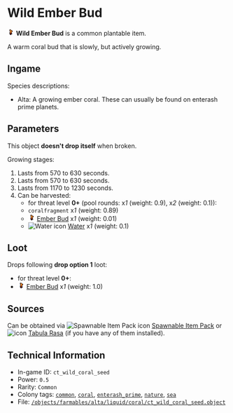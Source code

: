 # Wild Ember Bud

<img src="https://raw.githubusercontent.com/Ceterai/Enternia/main/objects/farmables/alta/liquid/coral/icon.png" alt="Wild Ember Bud icon" loading="lazy" height="16px" width="auto" /> **Wild Ember Bud** is a common plantable item.

A warm coral bud that is slowly, but actively growing.

## Ingame

Species descriptions:

- Alta: A growing ember coral. These can usually be found on enterash prime planets.

## Parameters

This object **doesn't drop itself** when broken.

Growing stages:

1. Lasts from 570 to 630 seconds.
2. Lasts from 570 to 630 seconds.
3. Lasts from 1170 to 1230 seconds.
4. Can be harvested:
   - for threat level **0+** (pool rounds: x*1* (weight: 0.9), x*2* (weight: 0.1)):
   - `coralfragment` x*1* (weight: 0.89)
   - <img src="https://raw.githubusercontent.com/Ceterai/Enternia/main/objects/farmables/alta/liquid/coral/icon.png" alt="Ember Bud icon" loading="lazy" height="16px" width="auto" /> [Ember Bud](https://ceterai.github.io/MyEnternia/Wiki/EmberBud) x*1* (weight: 0.01)
   - <img src="https://starbounder.org/mediawiki/images/9/9d/Water.png" alt="Water icon" loading="lazy" height="16px" width="16px" /> [Water](https://starbounder.org/Water) x*1* (weight: 0.1)

## Loot

Drops following **drop option 1** loot:

- for threat level **0+**:
- <img src="https://raw.githubusercontent.com/Ceterai/Enternia/main/objects/farmables/alta/liquid/coral/icon.png" alt="Ember Bud icon" loading="lazy" height="16px" width="auto" /> [Ember Bud](https://ceterai.github.io/MyEnternia/Wiki/EmberBud) x*1* (weight: 1.0)

## Sources

Can be obtained via <img src="https://raw.githubusercontent.com/Silverfeelin/Starbound-SpawnableItemPack/master/interface/sip/iconSmall.png" alt="Spawnable Item Pack icon" width="18" height="14"/> [Spawnable Item Pack](https://steamcommunity.com/sharedfiles/filedetails/?id=733665104) or <img src="https://steamuserimages-a.akamaihd.net/ugc/263843960696222713/3EC9A7C005541F7D577EBCB8C5736B4EFC9973D6/" alt="icon" width="8" height="12"/> [Tabula Rasa](https://community.playstarbound.com/resources/the-tabula-rasa.3222/) (if you have any of them installed).

## Technical Information

- In-game ID: `ct_wild_coral_seed`
- Power: `0.5`
- Rarity: `Common`
- Colony tags: [`common`](https://ceterai.github.io/MyEnternia/Wiki/Tags/Common), [`coral`](https://ceterai.github.io/MyEnternia/Wiki/Tags/Coral), [`enterash_prime`](https://ceterai.github.io/MyEnternia/Wiki/Tags/EnterashPrime), [`nature`](https://ceterai.github.io/MyEnternia/Wiki/Tags/Nature), [`sea`](https://ceterai.github.io/MyEnternia/Wiki/Tags/Sea)
- File: [`/objects/farmables/alta/liquid/coral/ct_wild_coral_seed.object`](https://github.com/Ceterai/Enternia/blob/main/objects/farmables/alta/liquid/coral/ct_wild_coral_seed.object)
